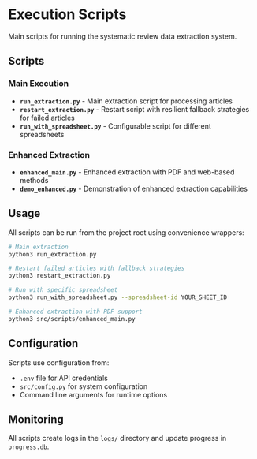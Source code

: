 # Execution Scripts

Main scripts for running the systematic review data extraction system.

## Scripts

### Main Execution
- **`run_extraction.py`** - Main extraction script for processing articles  
- **`restart_extraction.py`** - Restart script with resilient fallback strategies for failed articles
- **`run_with_spreadsheet.py`** - Configurable script for different spreadsheets

### Enhanced Extraction
- **`enhanced_main.py`** - Enhanced extraction with PDF and web-based methods
- **`demo_enhanced.py`** - Demonstration of enhanced extraction capabilities

## Usage

All scripts can be run from the project root using convenience wrappers:

```bash
# Main extraction
python3 run_extraction.py

# Restart failed articles with fallback strategies
python3 restart_extraction.py

# Run with specific spreadsheet
python3 run_with_spreadsheet.py --spreadsheet-id YOUR_SHEET_ID

# Enhanced extraction with PDF support
python3 src/scripts/enhanced_main.py
```

## Configuration

Scripts use configuration from:
- `.env` file for API credentials
- `src/config.py` for system configuration
- Command line arguments for runtime options

## Monitoring

All scripts create logs in the `logs/` directory and update progress in `progress.db`.
